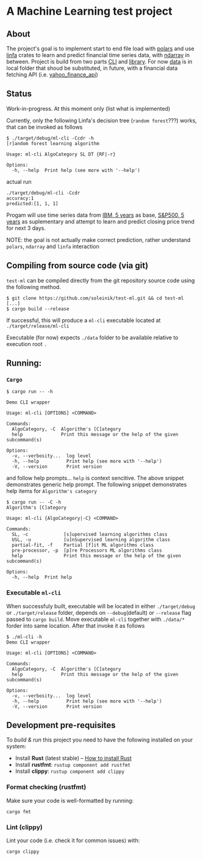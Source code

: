 # A Machine Learning test project

## About
The project's goal is to implement start to end file load with [polars](https://crates.io/crates/polars) and use [linfa](https://crates.io/crates/linfa) crates to learn and predict financial time series data, with [ndarray](https://crates.io/crates/ndarray) in between.
Project is build from two parts [CLI](/ml-cli/) and [library](/ml-lib/). For now [data](/data/) is in local folder that shoud be substituted, in future, with a financial data fetching API (i.e. [yahoo_finance_api](https://crates.io/crates/yahoo_finance_api))


## Status
Work-in-progress. At this moment only (list what is implemented) 

Currently, only the following Linfa's decision tree (`random forest`???)  works, that can be invoked as follows
```
$ ./target/debug/ml-cli -Ccdr -h
[r]andom forest learning algorithm

Usage: ml-cli AlgoCategory SL DT {RF|-r}

Options:
  -h, --help  Print help (see more with '--help')
```
actual run
```
./target/debug/ml-cli -Ccdr
accuracy:1
predicted:[1, 1, 1]
```

Progam will use time series data from [IBM, 5 years](./data/IBM-5y.csv) as base, [S&P500, 5 years](./data/^GSPC-5y.csv) as suplementary and attempt to learn and predict closing price trend for next 3 days.

NOTE: the goal is not actually make correct prediction, rather understand `polars`, `ndarray` and `linfa` interaction 


## Compiling from source code (via git)

`test-ml` can be compiled directly from the git repository source code using the following method.


```
$ git clone https://github.com/soleinik/test-ml.git && cd test-ml
[...]
$ cargo build --release
```

If successful, this will produce a `ml-cli` executable located at `./target/release/ml-cli`

Executable (for now) expects `./data` folder to be available relative to execution root `.`

## Running:

### `Cargo`
```
$ cargo run -- -h

Demo CLI wrapper

Usage: ml-cli [OPTIONS] <COMMAND>

Commands:
  AlgoCategory, -C  Algorithm's [C]ategory
  help              Print this message or the help of the given subcommand(s)

Options:
  -v, --verbosity...  log level
  -h, --help          Print help (see more with '--help')
  -V, --version       Print version

```
and follow help prompts... `help` is context sencitive. The above snippet demonstrates generic help prompt. The following snippet demonstrates help items for `Algorithm's category` 

```
$ cargo run -- -C -h
Algorithm's [C]ategory

Usage: ml-cli {AlgoCategory|-C} <COMMAND>

Commands:
  SL, -c             [s]upervised learning algorithms class
  USL, -u            [u]nSupervised learning algorithm class
  partial-fit, -f    Partial [f]it ML algorithms class
  pre-processor, -p  [p]re Processors ML algorithms class
  help               Print this message or the help of the given subcommand(s)

Options:
  -h, --help  Print help

```
### Executable `ml-cli`
When successfuly built, executable will be located in either `./target/debug` or `./target/release` folder, depends on `--debug`(default) or `--release` flag passed to `cargo build`. Move executable `ml-cli` together with `./data/*` forder into same location. After that invoke it as follows

```
$ ./ml-cli -h
Demo CLI wrapper

Usage: ml-cli [OPTIONS] <COMMAND>

Commands:
  AlgoCategory, -C  Algorithm's [C]ategory
  help              Print this message or the help of the given subcommand(s)

Options:
  -v, --verbosity...  log level
  -h, --help          Print help (see more with '--help')
  -V, --version       Print version
```



## Development pre-requisites

To _build & run_ this project you need to have the following installed on your system:

- Install **Rust** (latest stable) – [How to install Rust](https://www.rust-lang.org/en-US/install.html)
- Install **rustfmt**: `rustup component add rustfmt`
- Install **clippy**: `rustup component add clippy`


### Format checking (rustfmt)

Make sure your code is well-formatted by running:

```
cargo fmt
```

### Lint (clippy)

Lint your code (i.e. check it for common issues) with:

```
cargo clippy
```
